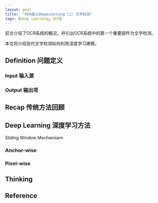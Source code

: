 ```yaml
---
layout: post
title:  "OCR遇上DeepLearning（二）文字检测"
tags: [Deep Learning, OCR]
---
```


前文介绍了OCR系统的概况，并引出OCR系统中的第一个重要部件为文字检测。

本文将介绍现代文字检测如何利用深度学习建模。

## Definition 问题定义

### Input 输入源

### Output 输出项

## Recap 传统方法回顾

## Deep Learning 深度学习方法

Sliding Window Mechanisam

### Anchor-wise

### Pixel-wise

## Thinking

## Reference
